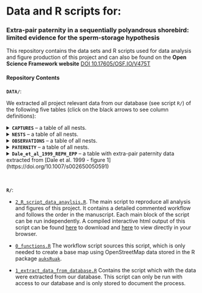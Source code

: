 # Data and R scripts for:

### Extra-pair paternity in a sequentially polyandrous shorebird: limited evidence for the sperm-storage hypothesis

This repository contains the data sets and R scripts used for data analysis and figure production of this project and can also be found on the **Open Science Framework website** [DOI 10.17605/OSF.IO/V475T](https://osf.io/v475t/)


#### Repository Contents


**`DATA/`**:

We extracted all project relevant data from our database (see script `R/`) of the following five tables (click on 
the black arrows to see column definitions):

<details>
  <summary> <b><code>CAPTURES</code></b> – a table of all nests.</summary>
  
  Columns are defined as:

  1.	`external`: 
  2.	`data_type`: 
  3.	`year_`: 
  4.	`ID`:
  5.	`UL`: 
  6.	`UR`: 
  7.	`LL`: 
  8.	`LR`: 
  9.	`sex`:
  10. `lat`:
  11. `lon`:
  12. `caught_time`:  
  13. `dead`:  

</details>


<details>
  <summary> <b><code>NESTS</code></b> – a table of all nests.</summary>
  
  Columns are defined as:

  1.	`external`: 
  2.	`data_type`: 
  3.	`year_`: 
  4.	`nestID`:
  5.	`male_id`: 
  6.	`female_id`: 
  7.	`male_assigned`: 
  8.	`female_assigned`: 
  9.	`found_datetime`:
  10. `clutch_size`:
  11. `collected_datetime`:
  12. `initiation`:  
  13. `initiation_method`:  
  14. `est_hatching_datetime`:  
  15. `hatching_datetime`:  
  16. `chicks_back`:  
  17. `last_checked_datetime`:    
  18. `nest_state`:      
  19. `nest_state_date`:      
  20. `lat`:      
  21. `lon`:      
  22. `parentage`:      
  23. `anyEPY`:      
  24. `N_parentage`:    
  25. `N_EPY`:    
  26. `female_clutch`:    
  27. `N_female_clutch`:    
  28. `polyandrous`:    
  29. `polyandry_study_site`:    
  30. `male_clutch`:    
  31. `N_male_clutch`:      
  32. `renesting_male`:      
  33. `renesting_study_site`:  
</details>


<details>
  <summary> <b><code>OBSERVATIONS</code></b> – a table of all nests.</summary>
  
  Columns are defined as:

  1.	`year_`: 
  2.	`datetime_`: 
  3.	`obs_id`: 
  4.	`ID1`:
  5.	`ID2`: 
  6.	`ID1sex`: 
  7.	`ID2sex`: 
  8.	`ID1copAS`: 
  9.	`ID2copAS`:
  10. `same_sex`:
  11. `ID1_1st_partner`:
  12. `ID1_2nd_partner`:  
  13. `diff_obs_1st_initiation`:  
  14. `diff_obs_2nd_initiation`:  
  15. `seen_with_other_than_1st_partner`:  
  16. `seen_with_other_than_2nd_partner`:  
  17. `copAS_not_1st_partner`:    
  18. `copAS_not_2nd_partner`:      

</details>


<details>
  <summary> <b><code>PATERNITY</code></b> – a table of all nests.</summary>
  
  Columns are defined as:

  1.	`year_`: 
  2.	`nestID`: 
  3.	`IDchick`: 
  4.	`IDmother`:
  5.	`IDfather`: 
  6.	`EPY`: 
  7.	`undeveloped`: 
  8.	`comment`: 

</details>


<details>
  <summary> <b><code>Dale_et_al_1999_REPH_EPP</code></b> – a table with extra-pair paternity data extracted 
  from [Dale et al. 1999 - figure 1](https://doi.org/10.1007/s002650050591) </summary>
  
  Columns are defined as:

  1.	`year_`: year
  2.	`nestID`: unique nest number
  3.	`initiation_doy`: day of the year the first egg was laid
  4.	`anyEPY`: nest with extra-pair young = 1 or without = 0

</details>

<p>&nbsp;</p>

**`R/`**:

  - [`2_R_script_data_anaylsis.R`](https://github.com/krietsch/REPH_PATERNITY/blob/master/R/2_R_script_data_anaylsis.R). 
  The main script to reproduce all analysis and figures of this project. It contains a detailed commented workflow and 
  follows the order in the manuscript. Each main block of the script can be run independently. A compiled interactive 
  html output of this script can be found
  [here](https://github.com/krietsch/REPH_PATERNITY/blob/master/R/2_R_script_data_anaylsis.html) to download and 
  [here](https://github.com/krietsch/REPH_PATERNITY/blob/master/R/2_R_script_data_anaylsis.html) to view directly 
  in your browser.  
  
  - [`0_functions.R`](https://github.com/krietsch/REPH_PATERNITY/blob/master/R/0_functions.R) The workflow script 
  sources this script, which is only needed to create a base map using OpenStreetMap data stored in the R package 
  [`auksRuak`](https://github.com/krietsch/auksRuak). 
  
  - [`1_extract_data_from_database.R`](https://github.com/krietsch/REPH_PATERNITY/blob/master/R/1_extract_data_from_database.R) 
  Contains the script which with the data were extracted from our database. This script can only be run with access 
  to our database and is only stored to document the process. 
  
  
  
  
  
  
  
  

